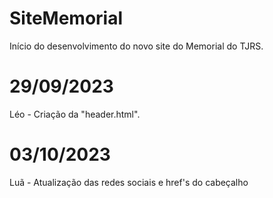 # SiteMemorial
Início do desenvolvimento do novo site do Memorial do TJRS.

# 29/09/2023
Léo - Criação da "header.html".

# 03/10/2023
Luã - Atualização das redes sociais e href's do cabeçalho